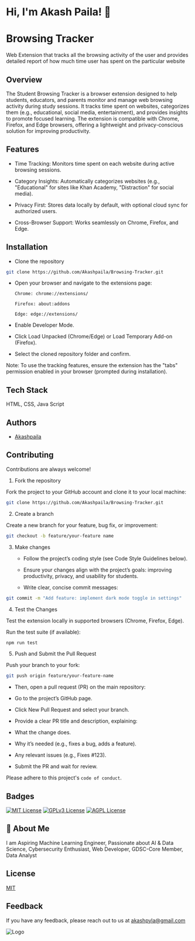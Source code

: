 
# Hi, I'm Akash Paila! 👋


# Browsing Tracker
Web Extension that tracks all the browsing activity of the user and provides detailed report of how much time user has spent on the particular website


## Overview

The Student Browsing Tracker is a browser extension designed to help students, educators, and parents monitor and manage web browsing activity during study sessions. It tracks time spent on websites, categorizes them (e.g., educational, social media, entertainment), and provides insights to promote focused learning. The extension is compatible with Chrome, Firefox, and Edge browsers, offering a lightweight and privacy-conscious solution for improving productivity.
## Features

- Time Tracking: Monitors time spent on each website during active browsing sessions.

- Category Insights: Automatically categorizes websites (e.g., "Educational" for sites like Khan Academy, "Distraction" for social media).

- Privacy First: Stores data locally by default, with optional cloud sync for authorized users.

- Cross-Browser Support: Works seamlessly on Chrome, Firefox, and Edge. 


## Installation

- Clone the repository

```bash
git clone https://github.com/Akashpaila/Browsing-Tracker.git
```
- Open your browser and navigate to the extensions page:

      Chrome: chrome://extensions/

      Firefox: about:addons

      Edge: edge://extensions/

- Enable Developer Mode.

- Click Load Unpacked (Chrome/Edge) or Load Temporary Add-on (Firefox).

- Select the cloned repository folder and confirm.

Note: To use the tracking features, ensure the extension has the "tabs" permission enabled in your browser (prompted during installation).
## Tech Stack

 HTML, CSS, Java Script


## Authors

- [Akashpaila](https://www.github.com/Akashpaila)



## Contributing

Contributions are always welcome!

1. Fork the repository 

Fork the project to your GitHub account and clone it to your local machine:

```bash
git clone https://github.com/Akashpaila/Browsing-Tracker.git
```

2. Create a branch 

Create a new branch for your feature, bug fix, or improvement:

```bash
git checkout -b feature/your-feature name
```

3. Make changes 

    - Follow the project’s coding style (see Code Style Guidelines below).

    -   Ensure your changes align with the project’s goals: improving productivity, privacy, and usability for students.

    - Write clear, concise commit messages:

```bash
git commit -m "Add feature: implement dark mode toggle in settings"
```

4. Test the Changes 

Test the extension locally in supported browsers (Chrome, Firefox, Edge).

 

Run the test suite (if available):
```bash
npm run test
```

5. Push and Submit the Pull Request

Push your branch to your fork:
```bash
git push origin feature/your-feature-name
```

- Then, open a pull request (PR) on the main repository:

- Go to the project’s GitHub page.

- Click New Pull Request and select your branch.

- Provide a clear PR title and description, explaining:

- What the change does.

- Why it’s needed (e.g., fixes a bug, adds a feature).

- Any relevant issues (e.g., Fixes #123).

- Submit the PR and wait for review.

Please adhere to this project's `code of conduct`.


## Badges

[![MIT License](https://img.shields.io/badge/License-MIT-green.svg)](https://choosealicense.com/licenses/mit/)
[![GPLv3 License](https://img.shields.io/badge/License-GPL%20v3-yellow.svg)](https://opensource.org/licenses/)
[![AGPL License](https://img.shields.io/badge/license-AGPL-blue.svg)](http://www.gnu.org/licenses/agpl-3.0)


## 🚀 About Me
I am Aspiring Machine Learning Engineer, Passionate about AI & Data Science, Cybersecurity Enthusiast, Web Developer, GDSC-Core Member, Data Analyst 


## License

[MIT](https://choosealicense.com/licenses/mit/)


## Feedback

If you have any feedback, please reach out to us at akashpyla@gmail.com


![Logo](https://i.postimg.cc/DztzMDnc/My-logo.jpg)


